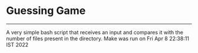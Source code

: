 # Guessing Game
___
A very simple bash script that receives an input and compares it with the number of files present in the directory.
Make was run on Fri Apr 8 22:38:11 IST 2022
